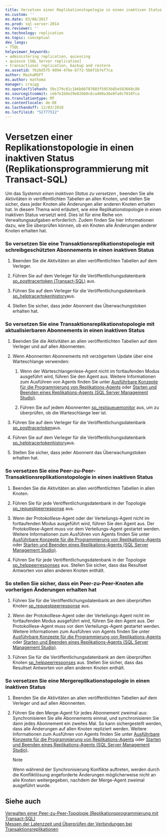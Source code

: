 ```yaml
---
title: Versetzen einer Replikationstopologie in einen inaktiven Status (Replikationsprogrammierung mit Transact-SQL) | Microsoft-Dokumentation
ms.custom: ''
ms.date: 03/08/2017
ms.prod: sql-server-2014
ms.reviewer: ''
ms.technology: replication
ms.topic: conceptual
dev_langs:
- TSQL
helpviewer_keywords:
- administering replication, quiescing
- quiesce [SQL Server replication]
- transactional replication, backup and restore
ms.assetid: 7626d575-9994-47be-b772-5b6f1b7ef7ca
author: MashaMSFT
ms.author: mathoma
manager: craigg
ms.openlocfilehash: 59c179c81c1b6b60787603f5953b85e583668c80
ms.sourcegitcommit: ceb7e1b9e29e02bb0c6ca400a36e0fa9cf010fca
ms.translationtype: MT
ms.contentlocale: de-DE
ms.lasthandoff: 12/03/2018
ms.locfileid: "52777512"
---
```

# <a name="quiesce-a-replication-topology-replication-transact-sql-programming"></a>Versetzen einer Replikationstopologie in einen inaktiven Status (Replikationsprogrammierung mit Transact-SQL)
  Um das System*in einen inaktiven Status zu versetzen* , beenden Sie alle Aktivitäten in veröffentlichten Tabellen an allen Knoten, und stellen Sie sicher, dass jeder Knoten alle Änderungen aller anderen Knoten erhalten hat. In diesem Thema wird erläutert, wie eine Replikationstopologie in einen inaktiven Status versetzt wird. Dies ist für eine Reihe von Verwaltungsaufgaben erforderlich. Zudem finden Sie hier Informationen dazu, wie Sie überprüfen können, ob ein Knoten alle Änderungen anderer Knoten erhalten hat.  
  
### <a name="to-quiesce-a-transactional-replication-topology-with-read-only-subscriptions"></a>So versetzen Sie eine Transaktionsreplikationstopologie mit schreibgeschützten Abonnements in einen inaktiven Status  
  
1.  Beenden Sie die Aktivitäten an allen veröffentlichten Tabellen auf dem Verleger.  
  
2.  Führen Sie auf dem Verleger für die Veröffentlichungsdatenbank [sp_posttracertoken &#40;Transact-SQL&#41;](/sql/relational-databases/system-stored-procedures/sp-posttracertoken-transact-sql) aus.  
  
3.  Führen Sie auf dem Verleger für die Veröffentlichungsdatenbank [sp_helptracertokenhistory](/sql/relational-databases/system-stored-procedures/sp-helptracertokenhistory-transact-sql)aus.  
  
4.  Stellen Sie sicher, dass jeder Abonnent das Überwachungstoken erhalten hat.  
  
### <a name="to-quiesce-a-transactional-replication-topology-with-updatable-subscriptions"></a>So versetzen Sie eine Transaktionsreplikationstopologie mit aktualisierbaren Abonnements in einen inaktiven Status  
  
1.  Beenden Sie die Aktivitäten an allen veröffentlichten Tabellen auf dem Verleger und auf allen Abonnenten.  
  
2.  Wenn Abonnenten Abonnements mit verzögertem Update über eine Warteschlange verwenden:  
  
    1.  Wenn der Warteschlangenlese-Agent nicht im fortlaufenden Modus ausgeführt wird, führen Sie den Agent aus. Weitere Informationen zum Ausführen von Agents finden Sie unter [Ausführbare Konzepte für die Programmierung von Replikations-Agents](../concepts/replication-agent-executables-concepts.md) oder [Starten und Beenden eines Replikations-Agents &#40;SQL Server Management Studio&#41;](../agents/start-and-stop-a-replication-agent-sql-server-management-studio.md).  
  
    2.  Führen Sie auf jedem Abonnenten [sp_replqueuemonitor](/sql/relational-databases/system-stored-procedures/sp-replqueuemonitor-transact-sql) aus, um zu überprüfen, ob die Warteschlange leer ist.  
  
3.  Führen Sie auf dem Verleger für die Veröffentlichungsdatenbank [sp_posttracertoken](/sql/relational-databases/system-stored-procedures/sp-posttracertoken-transact-sql)aus.  
  
4.  Führen Sie auf dem Verleger für die Veröffentlichungsdatenbank [sp_helptracertokenhistory](/sql/relational-databases/system-stored-procedures/sp-helptracertokenhistory-transact-sql)aus.  
  
5.  Stellen Sie sicher, dass jeder Abonnent das Überwachungstoken erhalten hat.  
  
### <a name="to-quiesce-a-peer-to-peer-transactional-replication-topology"></a>So versetzen Sie eine Peer-zu-Peer-Transaktionsreplikationstopologie in einen inaktiven Status  
  
1.  Beenden Sie die Aktivitäten an allen veröffentlichten Tabellen in allen Knoten.  
  
2.  Führen Sie für jede Veröffentlichungsdatenbank in der Topologie [sp_requestpeerresponse](/sql/relational-databases/system-stored-procedures/sp-requestpeerresponse-transact-sql) aus.  
  
3.  Wenn der Protokolllese-Agent oder der Verteilungs-Agent nicht im fortlaufenden Modus ausgeführt wird, führen Sie den Agent aus. Der Protokolllese-Agent muss vor dem Verteilungs-Agent gestartet werden. Weitere Informationen zum Ausführen von Agents finden Sie unter [Ausführbare Konzepte für die Programmierung von Replikations-Agents](../concepts/replication-agent-executables-concepts.md) oder [Starten und Beenden eines Replikations-Agents &#40;SQL Server Management Studio&#41;](../agents/start-and-stop-a-replication-agent-sql-server-management-studio.md).  
  
4.  Führen Sie für jede Veröffentlichungsdatenbank in der Topologie [sp_helppeerresponses](/sql/relational-databases/system-stored-procedures/sp-helppeerresponses-transact-sql) aus. Stellen Sie sicher, dass das Resultset Antworten von allen anderen Knoten enthält.  
  
### <a name="to-ensure-a-peer-to-peer-node-has-received-all-prior-changes"></a>So stellen Sie sicher, dass ein Peer-zu-Peer-Knoten alle vorherigen Änderungen erhalten hat  
  
1.  Führen Sie für die Veröffentlichungsdatenbank an dem überprüften Knoten [sp_requestpeerresponse](/sql/relational-databases/system-stored-procedures/sp-requestpeerresponse-transact-sql) aus.  
  
2.  Wenn der Protokolllese-Agent oder der Verteilungs-Agent nicht im fortlaufenden Modus ausgeführt wird, führen Sie den Agent aus. Der Protokolllese-Agent muss vor dem Verteilungs-Agent gestartet werden. Weitere Informationen zum Ausführen von Agents finden Sie unter [Ausführbare Konzepte für die Programmierung von Replikations-Agents](../concepts/replication-agent-executables-concepts.md) oder [Starten und Beenden eines Replikations-Agents &#40;SQL Server Management Studio&#41;](../agents/start-and-stop-a-replication-agent-sql-server-management-studio.md).  
  
3.  Führen Sie für die Veröffentlichungsdatenbank an dem überprüften Knoten [sp_helppeerresponses](/sql/relational-databases/system-stored-procedures/sp-helppeerresponses-transact-sql) aus. Stellen Sie sicher, dass das Resultset Antworten von allen anderen Knoten enthält.  
  
### <a name="to-quiesce-a-merge-replication-topology"></a>So versetzen Sie eine Mergereplikationstopologie in einen inaktiven Status  
  
1.  Beenden Sie die Aktivitäten an allen veröffentlichten Tabellen auf dem Verleger und auf allen Abonnenten.  
  
2.  Führen Sie den Merge-Agent für jedes Abonnement zweimal aus: Synchronisieren Sie alle Abonnements einmal, und synchronisieren Sie dann jedes Abonnement ein zweites Mal. So kann sichergestellt werden, dass alle Änderungen auf allen Knoten repliziert werden. Weitere Informationen zum Ausführen von Agents finden Sie unter [Ausführbare Konzepte für die Programmierung von Replikations-Agents](../concepts/replication-agent-executables-concepts.md) oder [Starten und Beenden eines Replikations-Agents &#40;SQL Server Management Studio&#41;](../agents/start-and-stop-a-replication-agent-sql-server-management-studio.md).  
  
    > [!NOTE]  
    >  Wenn während der Synchronisierung Konflikte auftreten, werden durch die Konfliktlösung angeforderte Änderungen möglicherweise nicht an alle Knoten weitergegeben, nachdem der Merge-Agent zweimal ausgeführt wurde.  
  
## <a name="see-also"></a>Siehe auch  
 [Verwalten einer Peer-zu-Peer-Topologie &#40;Replikationsprogrammierung mit Transact-SQL&#41;](administer-a-peer-to-peer-topology-replication-transact-sql-programming.md)   
 [Messen der Latenzzeit und Überprüfen der Verbindungen bei Transaktionsreplikationen](../monitor/measure-latency-and-validate-connections-for-transactional-replication.md)  
  
  
